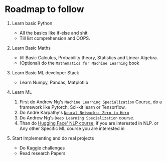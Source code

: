 # Roadmap to follow

1. Learn basic Python
    - All the basics like if-else and shit
    - Till list comprehension and OOPS.

2. Learn Basic Maths

   - till Basic Calculus, Probability theory, Statistics and Linear Algebra.
   - (Optional) do the `Mathematics for Machine Learning` book

3. Learn Basic ML developer Stack

   - Learn Numpy, Pandas, Matplotlib

4. Learn ML

   1. First do Andrew Ng's `Machine Learning Specialization` Course, do a framework like Pytorch, Sci-kit learn or
      Tensorflow.
   2. Do Andre Karpathy's [`Neural Networks: Zero to Hero`](https://www.youtube.com/playlist?list=PLAqhIrjkxbuWI23v9cThsA9GvCAUhRvKZ)
   3. Do Andrew Ng's `Deep Learning Specialization` course.
   4. Than do [Hugging Face' NLP course](https://huggingface.co/learn/nlp-course/chapter1/1), if you are interested in
      NLP. or Any other Specific ML course you are interested in

5. Start Implementing and do real projects
    - Do Kaggle challenges
    - Read research Papers
